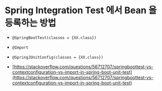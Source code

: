 # Spring Integration Test 에서 Bean 을 등록하는 방법

- `@SpringBootTest(classes = {XX.class})`
- `@Import`
- `@SpringJUnitConfig(classes = {XX.class})`

- [https://stackoverflow.com/questions/56712707/springboottest-vs-contextconfiguration-vs-import-in-spring-boot-unit-test](https://stackoverflow.com/questions/56712707/springboottest-vs-contextconfiguration-vs-import-in-spring-boot-unit-test)